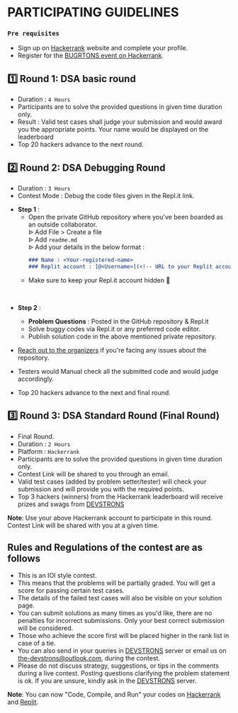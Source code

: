 # PARTICIPATING GUIDELINES

### `Pre requisites`

- Sign up on [Hackerrank](https://www.hackerrank.com/) website and complete your profile.
- Register for the [BUGRTONS event on Hackerrank](https://www.hackerrank.com/bugtrons).
 
## 1️⃣ Round 1: DSA basic round

- Duration : `4 Hours`
- Participants are to solve the provided questions in given time duration only.
- Result : Valid test cases shall judge your submission and would award you the appropriate points. Your name would be displayed on the leaderboard
- Top 20 hackers advance to the next round.

## 2️⃣ Round 2: DSA Debugging Round

- Duration : `3 Hours`
- Contest Mode : Debug the code files given in the Repl.it link.
<!-- !- This will be 2 hours contest where you have to debug the code files given on the Repl.it link. -->
- **Step 1** :
  - Open the private GitHub repository where you've been boarded as an outside collaborator. <br />
    ᐉ  Add File > Create a file <br />
    ᐉ  Add `readme.md` <br />
    ᐉ  Add your details in the below format :
    ```md 
    ### Name : <Your-registered-name>
    ### Replit account : [@<Username>](<!-- URL to your Replit account  -->)
    ``` 
  - Make sure to keep your Repl.it account hidden 🤫
<br />

- **Step 2** :
  - **Problem Questions** : Posted in the GitHub repository & Repl.it
  - Solve buggy codes via Repl.it or any preferred code editor.
  - Publish solution code in the above mentioned private repository.

- [Reach out to the organizers](Teams.md) if you're facing any issues about the repository.
- Testers would Manual check all the submitted code and would judge accordingly. 
- Top 20 hackers advance to the next and final round.

## 3️⃣ Round 3: DSA Standard Round (Final Round)

- Final Round.
- Duration : `2 Hours`
- Platform : `Hackerrank`
- Participants are to solve the provided questions in given time duration only.
- Contest Link will be shared to you through an email.
- Valid test cases (added by problem setter/tester) will check your submission and will provide you with the required points.
- Top 3 hackers (winners) from the Hackerrank leaderboard will receive prizes and swags from [DEVSTRONS](https://devstrons.bio.link)

**Note**: Use your above Hackerrank account to participate in this round. Contest Link will be shared with you at a given time.

## Rules and Regulations of the contest are as follows

- This is an IOI style contest. 
- This means that the problems will be partially graded. You will get a score for passing certain test cases.
- The details of the failed test cases will also be visible on your solution page.
- You can submit solutions as many times as you'd like, there are no penalties for incorrect submissions. Only your best correct submission will be considered.
- Those who achieve the score first will be placed higher in the rank list in case of a tie.
- You can also send in your queries in [DEVSTRONS](https://discord.gg/MVujzTBqed) server or email us on [the-devstrons@outlook.com](mailto:the-devstrons@outlook.com), during the contest.
- Please do not discuss strategy, suggestions, or tips in the comments during a live contest. Posting questions clarifying the problem statement is ok. If you are unsure, kindly ask in the [DEVSTRONS](https://discord.gg/MVujzTBqed) server.

**Note**: You can now "Code, Compile, and Run" your codes on [Hackerrank](https://www.hackerrank.com/) and [Replit](https://replit.com/).